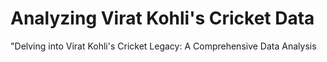 # Analyzing Virat Kohli's Cricket Data
"Delving into Virat Kohli's Cricket Legacy: A Comprehensive Data Analysis
